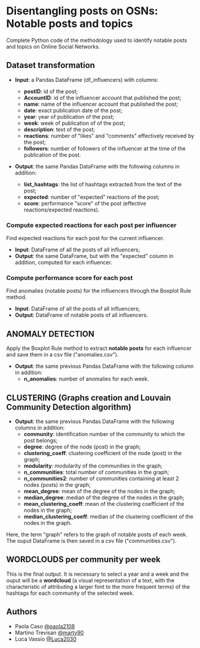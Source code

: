 
# Disentangling posts on OSNs: Notable posts and topics

Complete Python code of the methodology used to identify notable posts and topics on Online Social Networks.

## Dataset transformation

* **Input**: a Pandas DataFrame (df_influencers) with columns:
    * **postID**: id of the post;
    * **AccountID**: id of the influencer account that published the post;
    * **name**: name of the influencer account that published the post;
    * **date**: exact publication date of the post;
    * **year**: year of publication of the post;
    * **week**: week of publication of of the post;
    * **description**: text of the post;
    * **reactions**: number of "likes" and "comments" effectively received by the post;
    * **followers**: number of followers of the influencer at the time of the publication of the post.
    
    
* **Output**: the same Pandas DataFrame with the following columns in addition:
    * **list_hashtags**: the list of hashtags extracted from the text of the post;
    * **expected**: number of "expected" reactions of the post;
    * **score**: performance "score" of the post (effective reactions/expected reactions).

### Compute expected reactions for each post per influencer

Find expected reactions for each post for the current influencer.
* **Input**: DataFrame of all the posts of all influencers;
* **Output**: the same DataFrame, but with the "expected" column in addition, computed for each influencer.

### Compute performance score for each post

Find anomalies (notable posts) for the influencers through the Boxplot Rule method.
* **Input**: DataFrame of all the posts of all influencers;
* **Output**: DataFrame of notable posts of all influencers.

## ANOMALY DETECTION

Apply the Boxplot Rule method to extract **notable posts** for each influencer and save them in a csv file ("anomalies.csv").
* **Output**: the same previous Pandas DataFrame with the following column in addition:
    * **n_anomalies**: number of anomalies for each week.

## CLUSTERING (Graphs creation and Louvain Community Detection algorithm)

* **Output**: the same previous Pandas DataFrame with the following columns in addition:
    * **community**: identification number of the community to which the post belongs;
    * **degree**: degree of the node (post) in the graph;
    * **clustering_coeff**: clustering coefficient of the node (post) in the graph;
    * **modularity**: modularity of the communities in the graph;
    * **n_communities**: total number of communities in the graph;
    * **n_communities2**: number of communities containing at least 2 nodes (posts) in the graph;
    * **mean_degree**: mean of the degree of the nodes in the graph;
    * **median_degree**: median of the degree of the nodes in the graph;
    * **mean_clustering_coeff**: mean of the clustering coefficient of the nodes in the graph;
    * **median_clustering_coeff**: median of the clustering coefficient of the nodes in the graph.
    
Here, the term "graph" refers to the graph of notable posts of each week.
The ouput DataFrame is then saved in a csv file ("communities.csv").

## WORDCLOUDS per community per week

This is the final output. It is necessary to select a year and a week and the ouput will be a **wordcloud** (a visual representation of a text, with the characteristic of attributing a larger font to the more frequent terms) of the hashtags for each community of the selected week.

## Authors

- Paola Caso [@paola2108](https://github.com/paola2108)
- Martino Trevisan [@marty90](https://github.com/marty90)
- Luca Vassio [@Luca2030](https://github.com/Luca2030)

